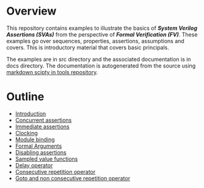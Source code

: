 # Overview
This repository contains examples to illustrate the basics of **_System Verilog Assertions (SVAs)_** 
from the perspective of **_Formal Verification (FV)_**. These examples go over sequences, properties,
assertions, assumptions and covers. This is introductory material that covers basic principals.

The examples are in src directory and the associated documentation is in docs directory. The
documentation is autogenerated from the source using [markdown scipty in tools repository](https://github.com/openformal/tools/tree/master/markdown).

# Outline
* [Introduction](https://github.com/openformal/sva_basics/blob/master/testbench/docs/intro_tb.md)
* [Concurrent assertions](https://github.com/openformal/sva_basics/blob/master/testbench/docs/concurrent_assertions_tb.md)
* [Immediate assertions](https://github.com/openformal/sva_basics/blob/master/testbench/docs/immediate_assertions_tb.md)
* [Clocking](https://github.com/openformal/sva_basics/blob/master/testbench/docs/clocking_tb.md)
* [Module binding](https://github.com/openformal/sva_basics/blob/master/testbench/docs/bind_tb.md)
* [Formal Arguments](https://github.com/openformal/sva_basics/blob/master/testbench/docs/arguments_tb.md)
* [Disabling assertions](https://github.com/openformal/sva_basics/blob/master/testbench/docs/disable_tb.md)
* [Sampled value functions](https://github.com/openformal/sva_basics/blob/master/testbench/docs/sampled_value_functions_tb.md)
* [Delay operator](https://github.com/openformal/sva_basics/blob/master/testbench/docs/delay_operator_tb.md)
* [Consecutive repetition operator](https://github.com/openformal/sva_basics/blob/master/testbench/docs/cons_rep_operator_tb.md)
* [Goto and non consecutive repetition operator](https://github.com/openformal/sva_basics/blob/master/testbench/docs/goto_and_non_cons_rep_operator_tb.md)
